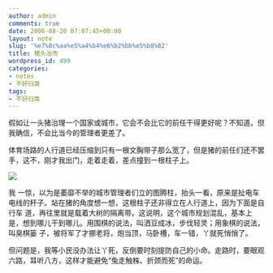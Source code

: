 ```yaml
---
author: admin
comments: true
date: 2006-08-20 07:07:45+00:00
layout: note
slug: '%e7%8c%aa%e5%a4%b4%e6%b2%bb%e5%b8%82'
title: 猪头治市
wordpress_id: 499
categories:
- notes
- 不好归类
tags:
- 不好归类
---
```


假如让一头猪治理一个国家或城市，它会不会比它的前任干得更好呢？不知道。但我确信，不会比当今的管理者更差了。

体育场路的人行道已经压缩到只有一根文胸带子那么宽了，但是猪的前任们还不罢手，这不，刚才我出门，走着走着，差点撞到一根柱子上。

![](http://static.flickr.com/91/217561447_97976259bc.jpg?v=0)

我 一惊，以为是萎靡不举的城市管理者们立的图腾柱，抬头一看，原来是扯电车电线的杆子。站在猪的角度想一想，这根柱子还非得立在人行道上，因为下面是自行车 道，再往里就是载着大树的隔离带。这说明，这个城市规划混乱，基本上是，想到哪儿干到哪儿。用围棋的说法，叫洒豆成冰，步伐轻灵；用象棋的说法，叫臭棋篓 子，被将军了才挪老将，炮当顶，马卧槽，车一错，丫就死悄悄了。

但问题是，我等小民没办法让丫死，反倒要时刻提防自己的小命。走路时，要眼观六路，耳听八方，这样才能避免“兔走触株、折颈而死”的命运。
